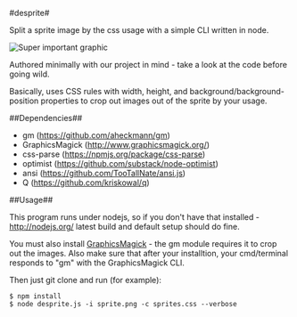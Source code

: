 #desprite#

Split a sprite image by the css usage with a simple CLI written in node.

![Super important graphic](http://i.imgur.com/q7jQ6qO.png)

Authored minimally with our project in mind - take a look at the code before going wild.

Basically, uses CSS rules with width, height, and background/background-position properties to crop out images out of the sprite by your usage.
  
##Dependencies##

+ gm (https://github.com/aheckmann/gm)
+ GraphicsMagick (http://www.graphicsmagick.org/)
+ css-parse (https://npmjs.org/package/css-parse)
+ optimist (https://github.com/substack/node-optimist)
+ ansi (https://github.com/TooTallNate/ansi.js)
+ Q (https://github.com/kriskowal/q)

##Usage##

This program runs under nodejs, so if you don't have that installed - http://nodejs.org/ latest build and default setup should do fine.

You must also install [GraphicsMagick](http://www.graphicsmagick.org/) - the gm module requires it to crop out the images.
Also make sure that after your installtion, your cmd/terminal responds to "gm" with the GraphicsMagick CLI.

Then just git clone and run (for example):

    $ npm install
    $ node desprite.js -i sprite.png -c sprites.css --verbose
